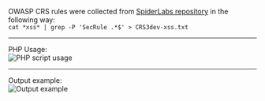 OWASP CRS rules were collected from [SpiderLabs repository](https://github.com/SpiderLabs/owasp-modsecurity-crs/) in the following way:  
`cat *xss* | grep -P 'SecRule .*$' > CRS3dev-xss.txt`  
***

PHP Usage:  
![PHP script usage](http://s8.hostingkartinok.com/uploads/images/2016/05/a5779e75cf53143e3e7cf5c06d26d8d9.png)
***

Output example:  
![Output example](http://oi67.tinypic.com/15344k4.jpg)
